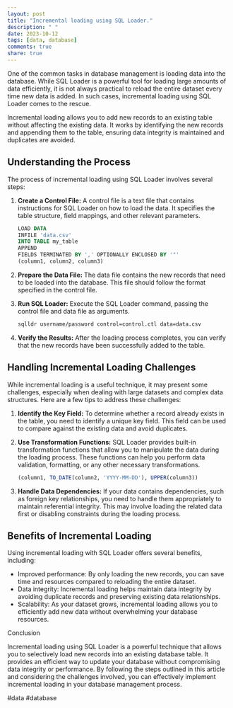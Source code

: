 ```yaml
---
layout: post
title: "Incremental loading using SQL Loader."
description: " "
date: 2023-10-12
tags: [data, database]
comments: true
share: true
---
```


One of the common tasks in database management is loading data into the database. While SQL Loader is a powerful tool for loading large amounts of data efficiently, it is not always practical to reload the entire dataset every time new data is added. In such cases, incremental loading using SQL Loader comes to the rescue.

Incremental loading allows you to add new records to an existing table without affecting the existing data. It works by identifying the new records and appending them to the table, ensuring data integrity is maintained and duplicates are avoided.

## Understanding the Process

The process of incremental loading using SQL Loader involves several steps:

1. **Create a Control File:** A control file is a text file that contains instructions for SQL Loader on how to load the data. It specifies the table structure, field mappings, and other relevant parameters.
   
   ```sql
   LOAD DATA
   INFILE 'data.csv'
   INTO TABLE my_table
   APPEND
   FIELDS TERMINATED BY ',' OPTIONALLY ENCLOSED BY '"'
   (column1, column2, column3)
   ```

2. **Prepare the Data File:** The data file contains the new records that need to be loaded into the database. This file should follow the format specified in the control file.

3. **Run SQL Loader:** Execute the SQL Loader command, passing the control file and data file as arguments.

   ```bash
   sqlldr username/password control=control.ctl data=data.csv
   ```

4. **Verify the Results:** After the loading process completes, you can verify that the new records have been successfully added to the table.

## Handling Incremental Loading Challenges

While incremental loading is a useful technique, it may present some challenges, especially when dealing with large datasets and complex data structures. Here are a few tips to address these challenges:

1. **Identify the Key Field:** To determine whether a record already exists in the table, you need to identify a unique key field. This field can be used to compare against the existing data and avoid duplicates.

2. **Use Transformation Functions:** SQL Loader provides built-in transformation functions that allow you to manipulate the data during the loading process. These functions can help you perform data validation, formatting, or any other necessary transformations.

   ```sql
   (column1, TO_DATE(column2, 'YYYY-MM-DD'), UPPER(column3))
   ```

3. **Handle Data Dependencies:** If your data contains dependencies, such as foreign key relationships, you need to handle them appropriately to maintain referential integrity. This may involve loading the related data first or disabling constraints during the loading process.

## Benefits of Incremental Loading

Using incremental loading with SQL Loader offers several benefits, including:

- Improved performance: By only loading the new records, you can save time and resources compared to reloading the entire dataset.
- Data integrity: Incremental loading helps maintain data integrity by avoiding duplicate records and preserving existing data relationships.
- Scalability: As your dataset grows, incremental loading allows you to efficiently add new data without overwhelming your database resources.

Conclusion

Incremental loading using SQL Loader is a powerful technique that allows you to selectively load new records into an existing database table. It provides an efficient way to update your database without compromising data integrity or performance. By following the steps outlined in this article and considering the challenges involved, you can effectively implement incremental loading in your database management process.

#data #database